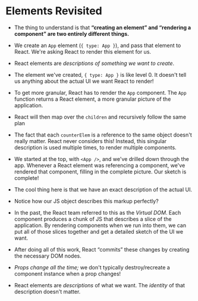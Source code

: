 # Elements Revisited

- The thing to understand is that **“creating an element” and “rendering a component” are two entirely different things.**

- We create an  `App`  element (`{ type: App }`), and pass that element to React. We're asking React to render this element for us.

- React elements are  _descriptions of something we want to create_.

- The element we've created,  `{ type: App }`  is like level 0. It doesn't tell us anything about the actual UI we want React to render!

- To get more granular, React has to render the  `App`  component. The  `App`  function returns a React element, a more granular picture of the application.

- React will then map over the `children` and recursively follow the same plan

- The fact that each  `counterElem`  is a reference to the same object doesn't really matter. React never considers this! Instead, this singular description is used multiple times, to render multiple components.

- We started at the top, with  `<App />`, and we've drilled down through the app. Whenever a React element was referencing a component, we've rendered that component, filling in the complete picture. Our sketch is complete!

- The cool thing here is that we have an exact description of the actual UI.

- Notice how our JS object describes this markup perfectly?

- In the past, the React team referred to this as the  _Virtual DOM_. Each component produces a chunk of JS that describes a slice of the application. By rendering components when we run into them, we can put all of those slices together and get a detailed sketch of the UI we want.

- After doing all of this work, React “commits” these changes by creating the necessary DOM nodes.

- _Props change all the time;_ we don't typically destroy/recreate a component instance when a prop changes!

- React elements are _descriptions_ of what we want. The _identity_ of that description doesn't matter.